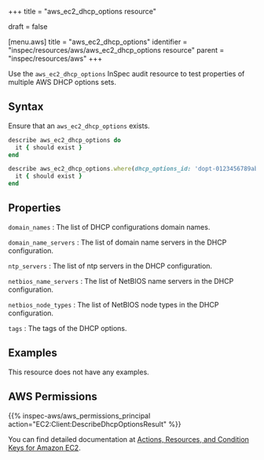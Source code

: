+++
title = "aws_ec2_dhcp_options resource"

draft = false


[menu.aws]
title = "aws_ec2_dhcp_options"
identifier = "inspec/resources/aws/aws_ec2_dhcp_options resource"
parent = "inspec/resources/aws"
+++

Use the `aws_ec2_dhcp_options` InSpec audit resource to test properties of multiple AWS DHCP options sets.

## Syntax

Ensure that an `aws_ec2_dhcp_options` exists.

```ruby
describe aws_ec2_dhcp_options do
  it { should exist }
end
```

```ruby
describe aws_ec2_dhcp_options.where(dhcp_options_id: 'dopt-0123456789abcdefg') do
  it { should exist }
end
```

## Properties

`domain_names`
: The list of DHCP configurations domain names.

`domain_name_servers`
: The list of domain name servers in the DHCP configuration.

`ntp_servers`
: The list of ntp servers in the DHCP configuration.

`netbios_name_servers`
: The list of NetBIOS name servers in the DHCP configuration.

`netbios_node_types`
: The list of NetBIOS node types in the DHCP configuration.

`tags`
: The tags of the DHCP options.

## Examples

This resource does not have any examples.

## AWS Permissions

{{% inspec-aws/aws_permissions_principal action="EC2:Client:DescribeDhcpOptionsResult" %}}

You can find detailed documentation at [Actions, Resources, and Condition Keys for Amazon EC2](https://docs.aws.amazon.com/IAM/latest/UserGuide/list_amazonec2.html).

